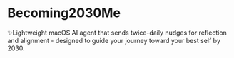 # Becoming2030Me
 ✨Lightweight macOS AI agent that sends twice-daily nudges for reflection and alignment - designed to guide your journey toward your best self by 2030.

